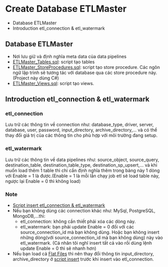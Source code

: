 Create Database ETLMaster
=========================

- Database ETLMaster
- Introduction etl_connection & etl_watermark

## Database ETLMaster
- Nơi lưu giữ và định nghĩa meta data của data pipelines
- [ETLMaster_Tables.sql](../ETLMaster_Database/ETLMaster_Tables.sql): script tạo tables
- [ETLMaster_StoreProcedures.sql](../ETLMaster_Database/ETLMaster_StoreProcedures.sql): script tạo store procedure. Các ngôn ngữ lập trình sẽ tương tác với database qua các store procedure này. (Project này dùng C#)
- [ETLMaster_Views.sql](../ETLMaster_Database/ETLMaster_Views.sql): script tạo views.

## Introduction etl_connection & etl_watermark
### etl_connection
Lưu trữ các thông tin về connection như: database_type, driver, server, database, user, password, input_directory, archive_directory,... và có thể thay đổi giá trị của các thông tin cho phù hợp với môi trường đang setup.

### etl_watermark
Lưu trữ các thông tin về data pipelines như: source_object, source_query, destination_table, destination_table_type, destination_sp_upsert,... và khi muốn load thêm 1 table thì chỉ cần định nghĩa thêm trong bảng này 1 dòng với Enable = 1 là được.(Enable = 1 là mỗi lần chạy job etl sẽ load table này, ngược lại Enable = 0 thì không load)

### Note
- [Script insert etl_connection & etl_watermark](SQL_Script/_9999_ETLMaster.sql)
- Nếu bạn không dùng các connection khác như: MySql, PostgreSQL, MongoDB,...thì:
  - etl_connection: không cần thiết phải xóa các dòng này.
  - etl_watermark: bạn phải update Enable = 0 đối với các source_connection_id mà bạn không dùng. Hoặc bạn không insert những dòng(với source_connection_id mà bạn không dùng) này vào etl_watermark. (Cá nhân tôi nghĩ insert tất cả vào rồi dùng lệnh update Enable = 0 thì sẽ nhanh hơn)
- Nếu bạn load cả [Flat Files](03-Determine-etl-tables-and-generate-query.md#flat-files) thì nên thay đổi thông tin input_directory, archive_directory ở [script insert](SQL_Script/_9999_ETLMaster.sql) trước khi insert vào etl_connection.

